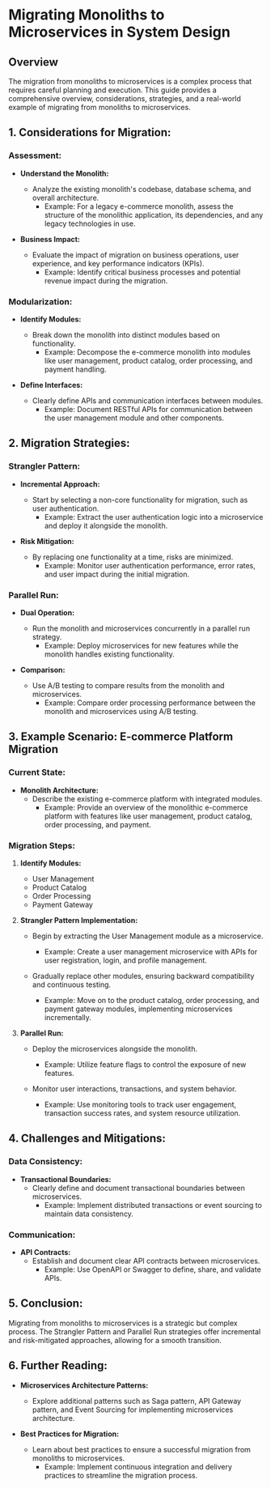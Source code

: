
# Migrating Monoliths to Microservices in System Design

## Overview

The migration from monoliths to microservices is a complex process that requires careful planning and execution. This guide provides a comprehensive overview, considerations, strategies, and a real-world example of migrating from monoliths to microservices.

## 1. Considerations for Migration:

### Assessment:

- **Understand the Monolith:**

  - Analyze the existing monolith's codebase, database schema, and overall architecture.
    - Example: For a legacy e-commerce monolith, assess the structure of the monolithic application, its dependencies, and any legacy technologies in use.
- **Business Impact:**

  - Evaluate the impact of migration on business operations, user experience, and key performance indicators (KPIs).
    - Example: Identify critical business processes and potential revenue impact during the migration.

### Modularization:

- **Identify Modules:**

  - Break down the monolith into distinct modules based on functionality.
    - Example: Decompose the e-commerce monolith into modules like user management, product catalog, order processing, and payment handling.
- **Define Interfaces:**

  - Clearly define APIs and communication interfaces between modules.
    - Example: Document RESTful APIs for communication between the user management module and other components.

## 2. Migration Strategies:

### Strangler Pattern:

- **Incremental Approach:**

  - Start by selecting a non-core functionality for migration, such as user authentication.
    - Example: Extract the user authentication logic into a microservice and deploy it alongside the monolith.
- **Risk Mitigation:**

  - By replacing one functionality at a time, risks are minimized.
    - Example: Monitor user authentication performance, error rates, and user impact during the initial migration.

### Parallel Run:

- **Dual Operation:**

  - Run the monolith and microservices concurrently in a parallel run strategy.
    - Example: Deploy microservices for new features while the monolith handles existing functionality.
- **Comparison:**

  - Use A/B testing to compare results from the monolith and microservices.
    - Example: Compare order processing performance between the monolith and microservices using A/B testing.

## 3. Example Scenario: E-commerce Platform Migration

### Current State:

- **Monolith Architecture:**
  - Describe the existing e-commerce platform with integrated modules.
    - Example: Provide an overview of the monolithic e-commerce platform with features like user management, product catalog, order processing, and payment.

### Migration Steps:

1. **Identify Modules:**

   - User Management
   - Product Catalog
   - Order Processing
   - Payment Gateway
2. **Strangler Pattern Implementation:**

   - Begin by extracting the User Management module as a microservice.

     - Example: Create a user management microservice with APIs for user registration, login, and profile management.
   - Gradually replace other modules, ensuring backward compatibility and continuous testing.

     - Example: Move on to the product catalog, order processing, and payment gateway modules, implementing microservices incrementally.
3. **Parallel Run:**

   - Deploy the microservices alongside the monolith.

     - Example: Utilize feature flags to control the exposure of new features.
   - Monitor user interactions, transactions, and system behavior.

     - Example: Use monitoring tools to track user engagement, transaction success rates, and system resource utilization.

## 4. Challenges and Mitigations:

### Data Consistency:

- **Transactional Boundaries:**
  - Clearly define and document transactional boundaries between microservices.
    - Example: Implement distributed transactions or event sourcing to maintain data consistency.

### Communication:

- **API Contracts:**
  - Establish and document clear API contracts between microservices.
    - Example: Use OpenAPI or Swagger to define, share, and validate APIs.

## 5. Conclusion:

Migrating from monoliths to microservices is a strategic but complex process. The Strangler Pattern and Parallel Run strategies offer incremental and risk-mitigated approaches, allowing for a smooth transition.

## 6. Further Reading:

- **Microservices Architecture Patterns:**

  - Explore additional patterns such as Saga pattern, API Gateway pattern, and Event Sourcing for implementing microservices architecture.
- **Best Practices for Migration:**

  - Learn about best practices to ensure a successful migration from monoliths to microservices.
    - Example: Implement continuous integration and delivery practices to streamline the migration process.
